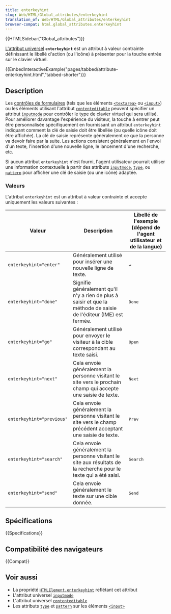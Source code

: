 ```yaml
---
title: enterkeyhint
slug: Web/HTML/Global_attributes/enterkeyhint
translation_of: Web/HTML/Global_attributes/enterkeyhint
browser-compat: html.global_attributes.enterkeyhint
---
```

{{HTMLSidebar("Global_attributes")}}

[L'attribut universel](/fr/docs/Web/HTML/Global_attributes) **`enterkeyhint`**
est un attribut à valeur contrainte définissant le libellé d'action (ou l'icône) à présenter pour la touche entrée sur le clavier virtuel.

{{EmbedInteractiveExample("pages/tabbed/attribute-enterkeyhint.html","tabbed-shorter")}}

## Description

Les [contrôles de formulaires](/fr/docs/Learn/Forms) (tels que les éléments [`<textarea>`](/fr/docs/Web/HTML/Element/textarea)
ou [`<input>`](/fr/docs/Web/HTML/Element/input)) ou les éléments utilisant l'attribut
[`contenteditable`](/fr/docs/Web/HTML/Global_attributes/contenteditable) peuvent spécifier un attribut
[`inputmode`](/fr/docs/Web/HTML/Global_attributes/inputmode) pour contrôler le type de clavier virtuel qui sera utilisé. Pour améliorer davantage l'expérience du visiteur, la touche à entrer peut être personnalisée spécifiquement en fournissant un attribut `enterkeyhint` indiquant comment la clé de saisie doit être libellée (ou quelle icône doit être affichée). La clé de saisie représente généralement ce que la personne va devoir faire par la suite. Les actions consistent généralement en l'envoi d'un texte, l'insertion d'une nouvelle ligne, le lancement d'une recherche, etc.

Si aucun attribut `enterkeyhint` n'est fourni, l'agent utilisateur pourrait utiliser une information contextuelle à partir des attributs
[`inputmode`](/fr/docs/Web/HTML/Global_attributes/inputmode),
[`type`](/fr/docs/Web/HTML/Element/input#input_types),
ou [`pattern`](/fr/docs/Web/HTML/Element/input#htmlattrdefpattern) pour afficher une clé de saisie (ou une icône) adaptée.

### Valeurs

L'attribut `enterkeyhint` est un attribut à valeur contrainte et accepte uniquement les valeurs suivantes&nbsp;:

| Valeur                    | Description                                                                                                        | Libellé de l'exemple (dépend de l'agent utilisateur et de la langue) |
| ------------------------- | ------------------------------------------------------------------------------------------------------------------ | -------------------------------------------------------------------- |
| `enterkeyhint="enter"`    | Généralement utilisé pour insérer une nouvelle ligne de texte.                                                     | <kbd>↵</kbd>                                                         |
| `enterkeyhint="done"`     | Signifie généralement qu'il n'y a rien de plus à saisir et que la méthode de saisie de l'éditeur (IME) est fermée. | <kbd>Done</kbd>                                                      |
| `enterkeyhint="go"`       | Généralement utilisé pour envoyer le visiteur à la cible correspondant au texte saisi.                             | <kbd>Open</kbd>                                                      |
| `enterkeyhint="next"`     | Cela envoie généralement la personne visitant le site vers le prochain champ qui accepte une saisie de texte.      | <kbd>Next</kbd>                                                      |
| `enterkeyhint="previous"` | Cela envoie généralement la personne visitant le site vers le champ précédent acceptant une saisie de texte.       | <kbd>Prev</kbd>                                                      |
| `enterkeyhint="search"`   | Cela envoie généralement la personne visitant le site aux résultats de la recherche pour le texte qui a été saisi. | <kbd>Search</kbd>                                                    |
| `enterkeyhint="send"`     | Cela envoie généralement le texte sur une cible donnée.                                                            | <kbd>Send</kbd>                                                      |

## Spécifications

{{Specifications}}

## Compatibilité des navigateurs

{{Compat}}

## Voir aussi

- La propriété [`HTMLElement.enterkeyhint`](/fr/docs/Web/API/HTMLElement/enterkeyhint) reflétant cet attribut
- L'attribut universel [`inputmode`](/fr/docs/Web/HTML/Global_attributes/inputmode)
- L'attribut universel [`contenteditable`](/fr/docs/Web/HTML/Global_attributes/contenteditable)
- Les attributs [`type`](/fr/docs/Web/HTML/Element/input#input_types) et [`pattern`](/fr/docs/Web/HTML/Element/input#htmlattrdefpattern) sur les éléments [`<input>`](/fr/docs/Web/HTML/Element/input)
